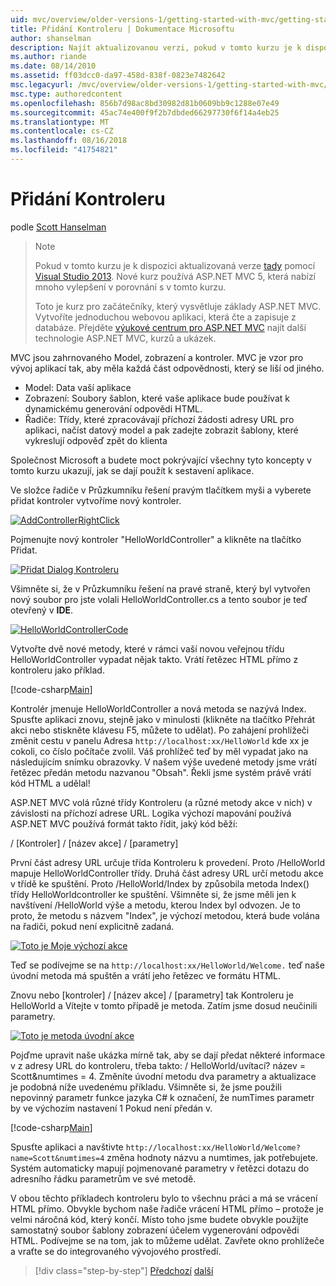 ```yaml
---
uid: mvc/overview/older-versions-1/getting-started-with-mvc/getting-started-with-mvc-part2
title: Přidání Kontroleru | Dokumentace Microsoftu
author: shanselman
description: Najít aktualizovanou verzi, pokud v tomto kurzu je k dispozici zde prostřednictvím sady Visual Studio 2013. Nové kurz používá ASP.NET MVC 5, která nabízí mnoho vylepšení v porovnání s t...
ms.author: riande
ms.date: 08/14/2010
ms.assetid: ff03dcc0-da97-458d-838f-0823e7482642
msc.legacyurl: /mvc/overview/older-versions-1/getting-started-with-mvc/getting-started-with-mvc-part2
msc.type: authoredcontent
ms.openlocfilehash: 856b7d98ac8bd30982d81b0609bb9c1288e07e49
ms.sourcegitcommit: 45ac74e400f9f2b7dbded66297730f6f14a4eb25
ms.translationtype: MT
ms.contentlocale: cs-CZ
ms.lasthandoff: 08/16/2018
ms.locfileid: "41754821"
---
```

<a name="adding-a-controller"></a>Přidání Kontroleru
====================
podle [Scott Hanselman](https://github.com/shanselman)

> > [!NOTE]
> > Pokud v tomto kurzu je k dispozici aktualizovaná verze [tady](../../getting-started/introduction/getting-started.md) pomocí [Visual Studio 2013](https://www.microsoft.com/visualstudio/eng/2013-downloads). Nové kurz používá ASP.NET MVC 5, která nabízí mnoho vylepšení v porovnání s v tomto kurzu.
> 
> 
> Toto je kurz pro začátečníky, který vysvětluje základy ASP.NET MVC. Vytvoříte jednoduchou webovou aplikaci, která čte a zapisuje z databáze. Přejděte [výukové centrum pro ASP.NET MVC](../../../index.md) najít další technologie ASP.NET MVC, kurzů a ukázek.


MVC jsou zahrnovaného Model, zobrazení a kontroler. MVC je vzor pro vývoj aplikací tak, aby měla každá část odpovědnosti, který se liší od jiného.

- Model: Data vaší aplikace
- Zobrazení: Soubory šablon, které vaše aplikace bude používat k dynamickému generování odpovědi HTML.
- Řadiče: Třídy, které zpracovávají příchozí žádosti adresy URL pro aplikaci, načíst datový model a pak zadejte zobrazit šablony, které vykreslují odpověď zpět do klienta

Společnost Microsoft a budete moct pokrývající všechny tyto koncepty v tomto kurzu ukazují, jak se dají použít k sestavení aplikace.

Ve složce řadiče v Průzkumníku řešení pravým tlačítkem myši a vyberete přidat kontroler vytvoříme nový kontroler.

[![AddControllerRightClick](getting-started-with-mvc-part2/_static/image2.png)](getting-started-with-mvc-part2/_static/image1.png)

Pojmenujte nový kontroler "HelloWorldController" a klikněte na tlačítko Přidat.

[![Přidat Dialog Kontroleru](getting-started-with-mvc-part2/_static/image4.png)](getting-started-with-mvc-part2/_static/image3.png)

Všimněte si, že v Průzkumníku řešení na pravé straně, který byl vytvořen nový soubor pro jste volali HelloWorldController.cs a tento soubor je teď otevřený v **IDE**.

[![HelloWorldControllerCode](getting-started-with-mvc-part2/_static/image6.png)](getting-started-with-mvc-part2/_static/image5.png)

Vytvořte dvě nové metody, které v rámci vaší novou veřejnou třídu HelloWorldController vypadat nějak takto. Vrátí řetězec HTML přímo z kontroleru jako příklad.

[!code-csharp[Main](getting-started-with-mvc-part2/samples/sample1.cs)]

Kontrolér jmenuje HelloWorldController a nová metoda se nazývá Index. Spusťte aplikaci znovu, stejně jako v minulosti (klikněte na tlačítko Přehrát akci nebo stiskněte klávesu F5, můžete to udělat). Po zahájení prohlížeči změnit cestu v panelu Adresa `http://localhost:xx/HelloWorld` kde xx je cokoli, co číslo počítače zvolil. Váš prohlížeč teď by měl vypadat jako na následujícím snímku obrazovky. V našem výše uvedené metody jsme vrátí řetězec předán metodu nazvanou "Obsah". Řekli jsme systém právě vrátí kód HTML a udělal!

ASP.NET MVC volá různé třídy Kontroleru (a různé metody akce v nich) v závislosti na příchozí adrese URL. Logika výchozí mapování používá ASP.NET MVC používá formát takto řídit, jaký kód běží:

/ [Kontroler] / [název akce] / [parametry]

První část adresy URL určuje třída Kontroleru k provedení. Proto /HelloWorld mapuje HelloWorldController třídy. Druhá část adresy URL určí metodu akce v třídě ke spuštění. Proto /HelloWorld/Index by způsobila metoda Index() třídy HelloWorldcontroller ke spuštění. Všimněte si, že jsme měli jen k navštívení /HelloWorld výše a metodu, kterou Index byl odvozen. Je to proto, že metodu s názvem "Index", je výchozí metodou, která bude volána na řadiči, pokud není explicitně zadaná.

[![Toto je Moje výchozí akce](getting-started-with-mvc-part2/_static/image8.png)](getting-started-with-mvc-part2/_static/image7.png)

Teď se podívejme se na `http://localhost:xx/HelloWorld/Welcome.` teď naše úvodní metoda má spuštěn a vrátí jeho řetězec ve formátu HTML.

Znovu nebo [kontroler] / [název akce] / [parametry] tak Kontroleru je HelloWorld a Vítejte v tomto případě je metoda. Zatím jsme dosud neučinili parametry.

[![Toto je metoda úvodní akce](getting-started-with-mvc-part2/_static/image10.png)](getting-started-with-mvc-part2/_static/image9.png)

Pojďme upravit naše ukázka mírně tak, aby se dají předat některé informace v z adresy URL do kontroleru, třeba takto: / HelloWorld/uvítací? název = Scott&amp;numtimes = 4. Změníte úvodní metodu dva parametry a aktualizace je podobná níže uvedenému příkladu. Všimněte si, že jsme použili nepovinný parametr funkce jazyka C# k označení, že numTimes parametr by ve výchozím nastavení 1 Pokud není předán v.

[!code-csharp[Main](getting-started-with-mvc-part2/samples/sample2.cs)]

Spusťte aplikaci a navštivte `http://localhost:xx/HelloWorld/Welcome?name=Scott&numtimes=4` změna hodnoty názvu a numtimes, jak potřebujete. Systém automaticky mapují pojmenované parametry v řetězci dotazu do adresního řádku parametrům ve své metodě.

V obou těchto příkladech kontroleru bylo to všechnu práci a má se vrácení HTML přímo. Obvykle bychom naše řadiče vrácení HTML přímo – protože je velmi náročná kód, který končí. Místo toho jsme budete obvykle použijte samostatný soubor šablony zobrazení účelem vygenerování odpovědi HTML. Podívejme se na tom, jak to můžeme udělat. Zavřete okno prohlížeče a vraťte se do integrovaného vývojového prostředí.

> [!div class="step-by-step"]
> [Předchozí](getting-started-with-mvc-part1.md)
> [další](getting-started-with-mvc-part3.md)
